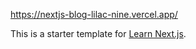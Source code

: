 https://nextjs-blog-lilac-nine.vercel.app/

This is a starter template for [Learn Next.js](https://nextjs.org/learn).
